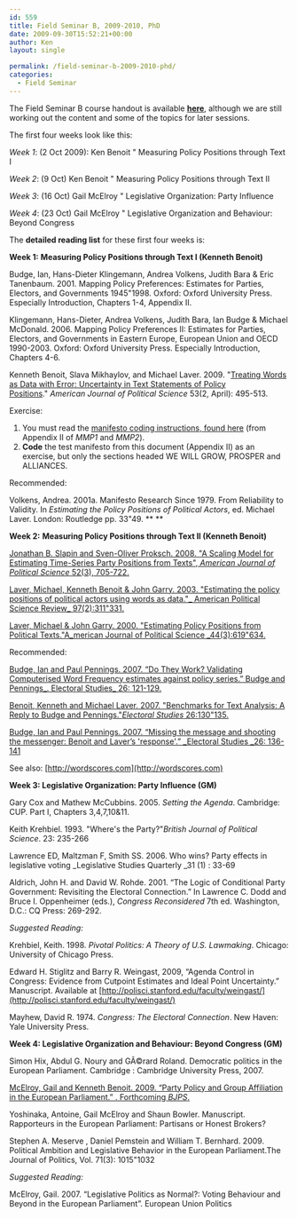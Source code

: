 ```yaml
---
id: 559
title: Field Seminar B, 2009-2010, PhD
date: 2009-09-30T15:52:21+00:00
author: Ken
layout: single

permalink: /field-seminar-b-2009-2010-phd/
categories:
  - Field Seminar
---
```

The Field Seminar B course handout is available **[here](/assets/files/Reading_lists_Field_Seminar_B_2009-2010.pdf)**, although we are still working out the content and some of the topics for later sessions.

The first four weeks look like this:

_Week 1_: (2 Oct 2009): Ken Benoit " Measuring Policy Positions through Text I

_Week 2_: (9 Oct) Ken Benoit " Measuring Policy Positions through Text II

_Week 3_: (16 Oct) Gail McElroy " Legislative Organization: Party Influence

_Week 4_: (23 Oct) Gail McElroy " Legislative Organization and Behaviour: Beyond Congress

The **detailed reading list** for these first four weeks is:

**Week 1:** **Measuring Policy Positions through Text I (Kenneth Benoit)**


  Budge, Ian, Hans-Dieter Klingemann, Andrea Volkens, Judith Bara & Eric Tanenbaum. 2001. Mapping Policy Preferences: Estimates for Parties, Electors, and Governments 1945"1998. Oxford: Oxford University Press. Especially Introduction, Chapters 1-4, Appendix II.



  Klingemann, Hans-Dieter, Andrea Volkens, Judith Bara, Ian Budge & Michael McDonald. 2006. Mapping Policy Preferences II: Estimates for Parties, Electors, and Governments in Eastern Europe, European Union and OECD 1990-2003. Oxford: Oxford University Press. Especially Introduction, Chapters 4-6.



  Kenneth Benoit, Slava Mikhaylov, and Michael Laver. 2009. "[Treating Words as Data with Error: Uncertainty in Text Statements of Policy Positions](/assets/files/pdfs/blm2009ajps.pdf)." _American Journal of Political Science_ 53(2, April): 495-513.



  Exercise:


  1.  You must read the [manifesto coding instructions, found here](/assets/files/MPP2appendix2.pdf) (from Appendix II of _MMP1_ and _MMP2_).
  2. **Code** the test manifesto from this document (Appendix II) as an exercise, but only the sections headed WE WILL GROW, PROSPER and ALLIANCES.


  Recommended:



  Volkens, Andrea. 2001a. Manifesto Research Since 1979. From Reliability to Validity. In _Estimating the Policy Positions of Political Actors_, ed. Michael Laver. London: Routledge pp. 33"49. **
 **


**Week 2:** **Measuring Policy Positions through Text II (Kenneth Benoit)**


  [Jonathan B. Slapin and Sven-Oliver Proksch. 2008. "A Scaling Model for Estimating Time-Series Party Positions from Texts", ](/assets/files/pdfs/SlapinProksch_AJPS_2008.pdf)_[American Journal of Political Science](/assets/files/pdfs/SlapinProksch_AJPS_2008.pdf)_[ 52(3), 705-722.](/assets/files/pdfs/SlapinProksch_AJPS_2008.pdf)



  [Laver, Michael, Kenneth Benoit & John Garry. 2003. "Estimating the policy positions of political actors using words as data."_ American Political Science Review_ 97(2):311"331.](/assets/files/pdfs/WORDSCORESAPSR.pdf)



  [Laver, Michael & John Garry. 2000. "Estimating Policy Positions from Political Texts."A_merican Journal of Political Science _44(3):619"634.](/assets/files/pdfs/LaverGarry_AJPS_2000.pdf)



  Recommended:



  [Budge, Ian and Paul Pennings. 2007. &#8220;Do They Work? Validating Computerised Word Frequency estimates against policy series.&#8221; Budge and Pennings_. Electoral Studies_ 26: 121-129.](/assets/files/pdfs/BudgePennings_ES_2007a.pdf)



  [Benoit, Kenneth and Michael Laver. 2007. "Benchmarks for Text Analysis: A Reply to Budge and Pennings."_Electoral Studies_ 26:130"135.](/assets/files/pdfs/ElStud2006_ResponseBP.pdf)



  [Budge, Ian and Paul Pennings. 2007. &#8220;Missing the message and shooting the messenger: Benoit and Laver&#8217;s 'response'.&#8221; _Electoral Studies _26: 136-141](/assets/files/pdfs/BudgePennings_ES_2007b.pdf)



  See also: [http://wordscores.com](http://wordscores.com)


[](http://wordscores.com)**Week 3: Legislative Organization: Party Influence (GM)**


  Gary Cox and Mathew McCubbins. 2005. _Setting the Agenda_. Cambridge: CUP. Part I, Chapters 3,4,7,10&11.



  Keith Krehbiel. 1993. "Where's the Party?"_British Journal of Political Science_. 23: 235-266



  Lawrence ED, Maltzman F, Smith SS. 2006. Who wins? Party effects in legislative voting _Legislative Studies Quarterly _31 (1) : 33-69



  Aldrich, John H. and David W. Rohde. 2001. &#8220;The Logic of Conditional Party Government: Revisiting the Electoral Connection.&#8221; In Lawrence C. Dodd and Bruce I. Oppenheimer (eds.), _Congress Reconsidered_ 7th ed. Washington, D.C.: CQ Press: 269-292.



  _Suggested Reading:_



  Krehbiel, Keith. 1998. _Pivotal Politics: A Theory of U.S. Lawmaking_. Chicago: University of Chicago Press.



  Edward H. Stiglitz and Barry R. Weingast, 2009, &#8220;Agenda Control in Congress: Evidence from Cutpoint Estimates and Ideal Point Uncertainty.&#8221; Manuscript. Available at [http://polisci.stanford.edu/faculty/weingast/](http://polisci.stanford.edu/faculty/weingast/)



  Mayhew, David R. 1974. _Congress: The Electoral Connection_. New Haven: Yale University Press.


**Week 4: Legislative Organization and Behaviour: Beyond Congress (GM)**


  Simon Hix, Abdul G. Noury and GÃ©rard Roland. Democratic politics in the European Parliament. Cambridge : Cambridge University Press, 2007.



  [McElroy, Gail and Kenneth Benoit. 2009. &#8220;Party Policy and Group Affiliation in the European Parliament.&#8221; . Forthcoming ](/assets/files/pdfs/partygroups_BJPS2.pdf)_[BJPS](/assets/files/pdfs/partygroups_BJPS2.pdf)_[.](/assets/files/pdfs/partygroups_BJPS2.pdf)



  Yoshinaka, Antoine, Gail McElroy and Shaun Bowler. Manuscript. Rapporteurs in the European Parliament: Partisans or Honest Brokers?



  Stephen A. Meserve , Daniel Pemstein and William T. Bernhard. 2009. Political Ambition and Legislative Behavior in the European Parliament.The Journal of Politics, Vol. 71(3): 1015"1032



  _Suggested Reading:_



  McElroy, Gail. 2007. &#8220;Legislative Politics as Normal?: Voting Behaviour and Beyond in the European Parliament&#8221;. European Union Politics

